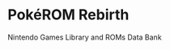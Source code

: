 <!--
[comment]: # 'Begin README.md'

# Pok&eacute;ROM Rebirth

![pokerom-app-logo](private/assets/logo.png "Pok&eacute;ROM Application Logo")

This grand web app is a remake of the original [PokeROM App][pokerom-original].

For the complete story, refer to the [original README file](https://github.com/bag33188/pokerom#readme "original Pok&eacute;ROM README").

## Setup

See [the setup documentation][setup-docs].

[pokerom-original]: https://github.com/bag33188/pokerom "memories...nostalgia"
[setup-docs]: misc/docs/setup.md

_________________

_**Enjoy!**_

[comment]: # 'End README.md'
-->
[comment]: # 'Begin README.md'

# Pok&eacute;ROM Rebirth

Nintendo Games Library and ROMs Data Bank

[comment]: # 'End README.md'
